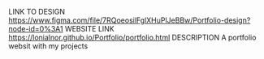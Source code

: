
LINK TO DESIGN
  https://www.figma.com/file/7RQoeosilFglXHuPlJeBBw/Portfolio-design?node-id=0%3A1
WEBSITE LINK
https://lonialnor.github.io/Portfolio/portfolio.html
DESCRIPTION
A portfolio websit with my projects
